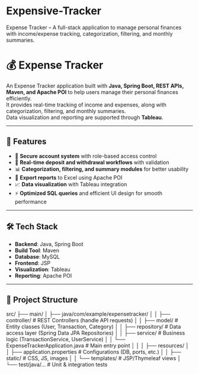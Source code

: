 # Expensive-Tracker
Expense Tracker – A full-stack application to manage personal finances with income/expense tracking, categorization, filtering, and monthly summaries.
# 💰 Expense Tracker

An Expense Tracker application built with **Java, Spring Boot, REST APIs, Maven, and Apache POI** to help users manage their personal finances efficiently.  
It provides real-time tracking of income and expenses, along with categorization, filtering, and monthly summaries.  
Data visualization and reporting are supported through **Tableau**.

---

## 🚀 Features
- 🔐 **Secure account system** with role-based access control  
- 💸 **Real-time deposit and withdrawal workflows** with validation  
- 📊 **Categorization, filtering, and summary modules** for better usability  
- 📑 **Export reports** to Excel using Apache POI  
- 📈 **Data visualization** with Tableau integration  
- ⚡ **Optimized SQL queries** and efficient UI design for smooth performance  

---

## 🛠️ Tech Stack
- **Backend**: Java, Spring Boot  
- **Build Tool**: Maven  
- **Database**: MySQL  
- **Frontend**: JSP 
- **Visualization**: Tableau  
- **Reporting**: Apache POI  

---

## 📂 Project Structure
src/
├── main/
│ ├── java/com/example/expensetracker/
│ │ ├── controller/ # REST Controllers (handle API requests)
│ │ ├── model/ # Entity classes (User, Transaction, Category)
│ │ ├── repository/ # Data access layer (Spring Data JPA Repositories)
│ │ ├── service/ # Business logic (TransactionService, UserService)
│ │ └── ExpenseTrackerApplication.java # Main entry point
│ │
│ ├── resources/
│ │ ├── application.properties # Configurations (DB, ports, etc.)
│ │ ├── static/ # CSS, JS, images
│ │ └── templates/ # JSP/Thymeleaf views
│
└── test/java/... # Unit & integration tests
